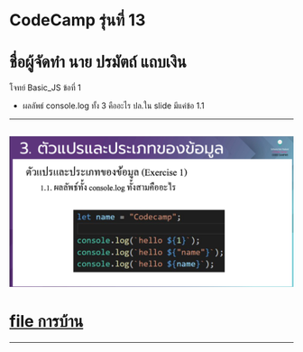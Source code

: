 # CodeCamp รุ่นที่ 13

# **ชื่อผู้จัดทำ นาย ปรมัตถ์ แถบเงิน**

โจทย์ Basic_JS ข้อที่ 1
- ผลลัพธ์ console.log ทั้ง 3 คืออะไร
ปล.ใน slide มีแค่ข้อ 1.1
---
![picpra gob](pic01.png)
---
# [file การบ้าน](basicJS01.js)
---